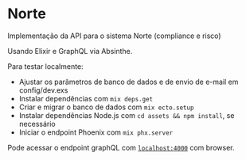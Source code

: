 # Norte

Implementação da API para o sistema Norte (compliance e risco)

Usando Elixir e GraphQL via Absinthe.

Para testar localmente:

- Ajustar os parâmetros de banco de dados e de envio de e-mail em config/dev.exs
- Instalar dependências com `mix deps.get`
- Criar e migrar o banco de dados com `mix ecto.setup`
- Instalar dependências Node.js com `cd assets && npm install`, se necessário
- Iniciar o endpoint Phoenix com `mix phx.server`

Pode acessar o endpoint graphQL com [`localhost:4000`](http://localhost:4000/graphiql) com browser.
